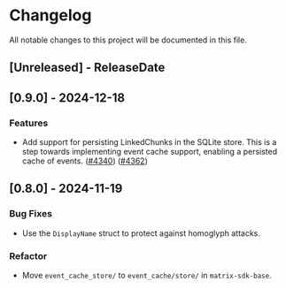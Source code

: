 # Changelog

All notable changes to this project will be documented in this file.

<!-- next-header -->

## [Unreleased] - ReleaseDate

## [0.9.0] - 2024-12-18

### Features

- Add support for persisting LinkedChunks in the SQLite store. This is a step
  towards implementing event cache support, enabling a persisted cache of
  events.
  ([#4340](https://github.com/matrix-org/matrix-rust-sdk/pull/4340)) ([#4362](https://github.com/matrix-org/matrix-rust-sdk/pull/4362))

## [0.8.0] - 2024-11-19

### Bug Fixes

- Use the `DisplayName` struct to protect against homoglyph attacks.


### Refactor

- Move `event_cache_store/` to `event_cache/store/` in `matrix-sdk-base`.


